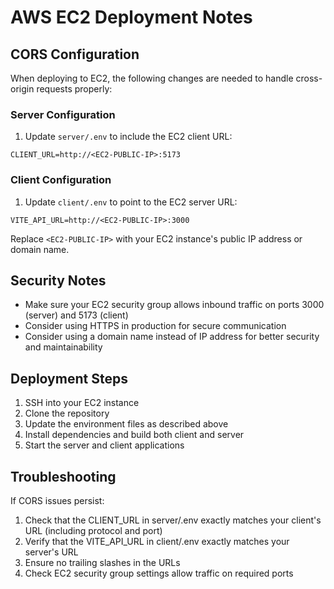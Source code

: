 # AWS EC2 Deployment Notes

## CORS Configuration

When deploying to EC2, the following changes are needed to handle cross-origin requests properly:

### Server Configuration
1. Update `server/.env` to include the EC2 client URL:
```env
CLIENT_URL=http://<EC2-PUBLIC-IP>:5173
```

### Client Configuration
1. Update `client/.env` to point to the EC2 server URL:
```env
VITE_API_URL=http://<EC2-PUBLIC-IP>:3000
```

Replace `<EC2-PUBLIC-IP>` with your EC2 instance's public IP address or domain name.

## Security Notes
- Make sure your EC2 security group allows inbound traffic on ports 3000 (server) and 5173 (client)
- Consider using HTTPS in production for secure communication
- Consider using a domain name instead of IP address for better security and maintainability

## Deployment Steps
1. SSH into your EC2 instance
2. Clone the repository
3. Update the environment files as described above
4. Install dependencies and build both client and server
5. Start the server and client applications

## Troubleshooting
If CORS issues persist:
1. Check that the CLIENT_URL in server/.env exactly matches your client's URL (including protocol and port)
2. Verify that the VITE_API_URL in client/.env exactly matches your server's URL
3. Ensure no trailing slashes in the URLs
4. Check EC2 security group settings allow traffic on required ports 